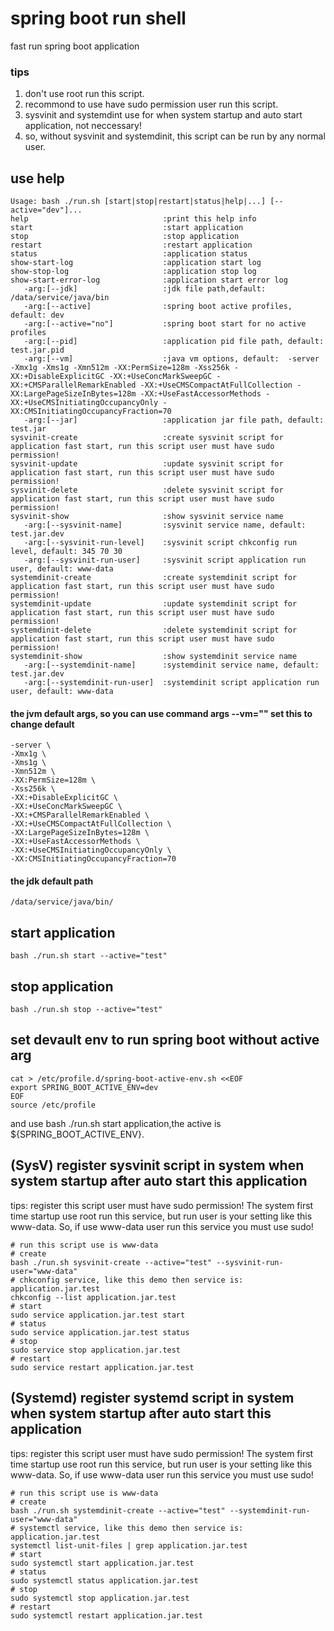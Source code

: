 # spring boot run shell
fast run spring boot application  
### tips
1. don't use root run this script.
2. recommond to use have sudo permission user run this script.
3. sysvinit and systemdint use for when system startup and auto start application, not neccessary!
4. so, without sysvinit and systemdinit, this script can be run by any normal user.
## use help
```shell
Usage: bash ./run.sh [start|stop|restart|status|help|...] [--active="dev"]...
help                              :print this help info
start                             :start application
stop                              :stop application
restart                           :restart application
status                            :application status
show-start-log                    :application start log
show-stop-log                     :application stop log
show-start-error-log              :application start error log
   -arg:[--jdk]                   :jdk file path,default: /data/service/java/bin
   -arg:[--active]                :spring boot active profiles, default: dev
   -arg:[--active="no"]           :spring boot start for no active profiles
   -arg:[--pid]                   :application pid file path, default: test.jar.pid
   -arg:[--vm]                    :java vm options, default:  -server -Xmx1g -Xms1g -Xmn512m -XX:PermSize=128m -Xss256k -XX:+DisableExplicitGC -XX:+UseConcMarkSweepGC -XX:+CMSParallelRemarkEnabled -XX:+UseCMSCompactAtFullCollection -XX:LargePageSizeInBytes=128m -XX:+UseFastAccessorMethods -XX:+UseCMSInitiatingOccupancyOnly -XX:CMSInitiatingOccupancyFraction=70
   -arg:[--jar]                   :application jar file path, default: test.jar
sysvinit-create                   :create sysvinit script for application fast start, run this script user must have sudo permission!
sysvinit-update                   :update sysvinit script for application fast start, run this script user must have sudo permission!
sysvinit-delete                   :delete sysvinit script for application fast start, run this script user must have sudo permission!
sysvinit-show                     :show sysvinit service name
   -arg:[--sysvinit-name]         :sysvinit service name, default: test.jar.dev
   -arg:[--sysvinit-run-level]    :sysvinit script chkconfig run level, default: 345 70 30
   -arg:[--sysvinit-run-user]     :sysvinit script application run user, default: www-data
systemdinit-create                :create systemdinit script for application fast start, run this script user must have sudo permission!
systemdinit-update                :update systemdinit script for application fast start, run this script user must have sudo permission!
systemdinit-delete                :delete systemdinit script for application fast start, run this script user must have sudo permission!
systemdinit-show                  :show systemdinit service name
   -arg:[--systemdinit-name]      :systemdinit service name, default: test.jar.dev
   -arg:[--systemdinit-run-user]  :systemdinit script application run user, default: www-data
```
#### the jvm default args, so you can use command args --vm="" set this to change default
```shell
-server \
-Xmx1g \
-Xms1g \
-Xmn512m \
-XX:PermSize=128m \
-Xss256k \
-XX:+DisableExplicitGC \
-XX:+UseConcMarkSweepGC \
-XX:+CMSParallelRemarkEnabled \
-XX:+UseCMSCompactAtFullCollection \
-XX:LargePageSizeInBytes=128m \
-XX:+UseFastAccessorMethods \
-XX:+UseCMSInitiatingOccupancyOnly \
-XX:CMSInitiatingOccupancyFraction=70 
```
#### the jdk default path
```shell
/data/service/java/bin/
```
## start application
```shell
bash ./run.sh start --active="test"
```
## stop application
```shell
bash ./run.sh stop --active="test"
```
## set devault env to run spring boot without active arg
```shell
cat > /etc/profile.d/spring-boot-active-env.sh <<EOF
export SPRING_BOOT_ACTIVE_ENV=dev
EOF
source /etc/profile
```
and use bash ./run.sh start application,the active is ${SPRING_BOOT_ACTIVE_ENV}.
## (SysV) register sysvinit script in system when system startup after auto start this application
tips: register this script user must have sudo permission! The system first time startup use root run this service, but run user is your setting like this www-data. So, if use www-data user run this service you must use sudo!
```shell
# run this script use is www-data
# create 
bash ./run.sh sysvinit-create --active="test" --sysvinit-run-user="www-data"
# chkconfig service, like this demo then service is: application.jar.test
chkconfig --list application.jar.test
# start 
sudo service application.jar.test start 
# status
sudo service application.jar.test status
# stop
sudo service stop application.jar.test
# restart
sudo service restart application.jar.test
```
## (Systemd) register systemd script in system when system startup after auto start this application
tips: register this script user must have sudo permission! The system first time startup use root run this service, but run user is your setting like this www-data. So, if use www-data user run this service you must use sudo!
```shell
# run this script use is www-data
# create 
bash ./run.sh systemdinit-create --active="test" --systemdinit-run-user="www-data"
# systemctl service, like this demo then service is: application.jar.test
systemctl list-unit-files | grep application.jar.test
# start 
sudo systemctl start application.jar.test
# status
sudo systemctl status application.jar.test
# stop
sudo systemctl stop application.jar.test
# restart
sudo systemctl restart application.jar.test
```